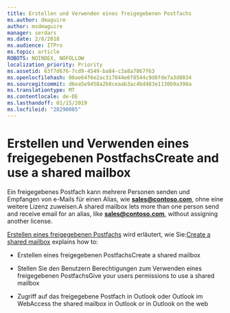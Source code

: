 ```yaml
---
title: Erstellen und Verwenden eines freigegebenen Postfachs
ms.author: dmaguire
author: msdmaguire
manager: serdars
ms.date: 2/8/2018
ms.audience: ITPro
ms.topic: article
ROBOTS: NOINDEX, NOFOLLOW
localization_priority: Priority
ms.assetid: 63f7d676-7cd9-4549-ba84-c3a8a7867f63
ms.openlocfilehash: 00ae64f6e2ac317844e6f8544c9d6fde7a3d8834
ms.sourcegitcommit: d6ea5e9458a2b8ceaab3ac4bd483e1130b9a398a
ms.translationtype: MT
ms.contentlocale: de-DE
ms.lasthandoff: 01/15/2019
ms.locfileid: "28290085"
---
```

# <a name="create-and-use-a-shared-mailbox"></a><span data-ttu-id="c5176-102">Erstellen und Verwenden eines freigegebenen Postfachs</span><span class="sxs-lookup"><span data-stu-id="c5176-102">Create and use a shared mailbox</span></span>

<span data-ttu-id="c5176-103">Ein freigegebenes Postfach kann mehrere Personen senden und Empfangen von e-Mails für einen Alias, wie **sales@contoso.com**, ohne eine weitere Lizenz zuweisen.</span><span class="sxs-lookup"><span data-stu-id="c5176-103">A shared mailbox lets more than one person send and receive email for an alias, like **sales@contoso.com**, without assigning another license.</span></span>
  
<span data-ttu-id="c5176-104">[Erstellen eines freigegebenen Postfachs](https://support.office.com/article/Create-a-shared-mailbox-871a246d-3acd-4bba-948e-5de8be0544c9) wird erläutert, wie Sie:</span><span class="sxs-lookup"><span data-stu-id="c5176-104">[Create a shared mailbox](https://support.office.com/article/Create-a-shared-mailbox-871a246d-3acd-4bba-948e-5de8be0544c9) explains how to:</span></span> 
  
- <span data-ttu-id="c5176-105">Erstellen eines freigegebenen Postfachs</span><span class="sxs-lookup"><span data-stu-id="c5176-105">Create a shared mailbox</span></span>
    
- <span data-ttu-id="c5176-106">Stellen Sie den Benutzern Berechtigungen zum Verwenden eines freigegebenen Postfachs</span><span class="sxs-lookup"><span data-stu-id="c5176-106">Give your users permissions to use a shared mailbox</span></span>
    
- <span data-ttu-id="c5176-107">Zugriff auf das freigegebene Postfach in Outlook oder Outlook im Web</span><span class="sxs-lookup"><span data-stu-id="c5176-107">Access the shared mailbox in Outlook or in Outlook on the web</span></span>
    

